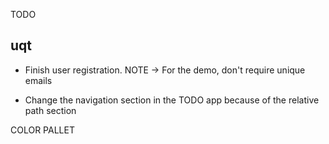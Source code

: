TODO

## uqt

- Finish user registration. NOTE -> For the demo, don't require unique emails

- Change the navigation section in the TODO app because of the relative path section

COLOR PALLET
